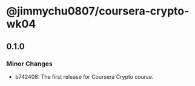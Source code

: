 # @jimmychu0807/coursera-crypto-wk04

## 0.1.0

### Minor Changes

- b742408: The first release for Coursera Crypto course.
